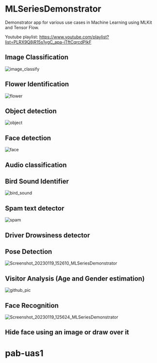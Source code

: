 # MLSeriesDemonstrator

Demonstrator app for various use cases in Machine Learning using MLKit and Tensor Flow.

Youtube playlist: https://www.youtube.com/playlist?list=PLRX9Q8jR15s1ygC_apa-iTftCqrcdPIkF

## Image Classification
![image_classify](https://user-images.githubusercontent.com/14807740/213406321-0e3efeb3-ef45-4245-a47f-e658cbc087bb.png)

## Flower Identification
![flower](https://user-images.githubusercontent.com/14807740/213406351-922e40f2-8c41-4ea3-8af3-edcf6652b67a.png)

## Object detection
![object](https://user-images.githubusercontent.com/14807740/213406377-fe96014a-92b2-4a1c-8e16-955ced358afb.png)

## Face detection
![face](https://user-images.githubusercontent.com/14807740/213406403-afbdae9d-049a-45b8-9742-6d9fc9df725a.png)


## Audio classification
## Bird Sound Identifier
![bird_sound](https://user-images.githubusercontent.com/14807740/213406436-6109b9fa-4d43-42ac-a561-5e06aa5548d5.png)

## Spam text detector
![spam](https://user-images.githubusercontent.com/14807740/213406478-d062c824-60fd-4f51-8a23-3f9305bf101d.png)

## Driver Drowsiness detector

## Pose Detection
![Screenshot_20230119_152610_MLSeriesDemonstrator](https://user-images.githubusercontent.com/14807740/213413587-ef343ee4-c8d3-4175-912f-2e4b58ae73e0.jpg)


## Visitor Analysis (Age and Gender estimation)
![github_pic](https://user-images.githubusercontent.com/14807740/213404277-610d662b-c8d6-490c-a312-96a42a7b04a0.png)

## Face Recognition
![Screenshot_20230119_125624_MLSeriesDemonstrator](https://user-images.githubusercontent.com/14807740/213403827-af250dd5-03c3-4e3c-85aa-0d99b848a0f5.jpg)

## Hide face using an image or draw over it

# pab-uas1

